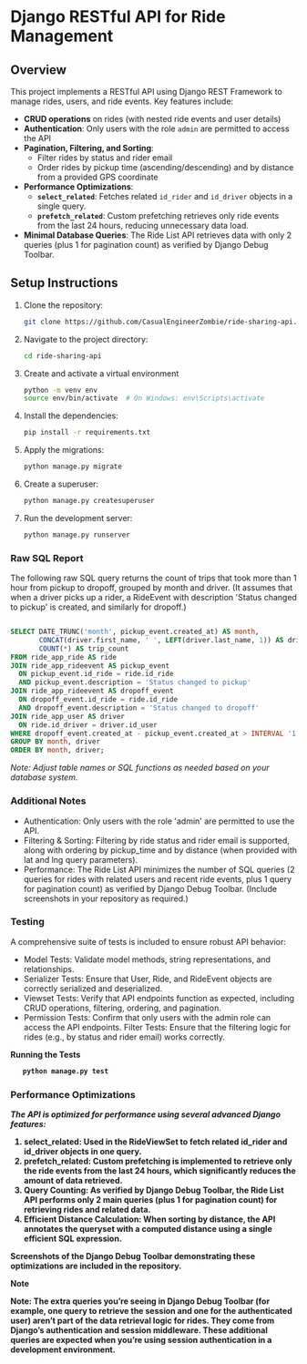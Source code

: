 # Django RESTful API for Ride Management

## Overview

This project implements a RESTful API using Django REST Framework to manage rides, users, and ride events. Key features include:

- **CRUD operations** on rides (with nested ride events and user details)
- **Authentication**: Only users with the role `admin` are permitted to access the API
- **Pagination, Filtering, and Sorting**:
  - Filter rides by status and rider email
  - Order rides by pickup time (ascending/descending) and by distance from a provided GPS coordinate
- **Performance Optimizations**:
  - **`select_related`**: Fetches related `id_rider` and `id_driver` objects in a single query.
  - **`prefetch_related`**: Custom prefetching retrieves only ride events from the last 24 hours, reducing unnecessary data load.
- **Minimal Database Queries**: The Ride List API retrieves data with only 2 queries (plus 1 for pagination count) as verified by Django Debug Toolbar.

## Setup Instructions

1. Clone the repository:
   ```bash
   git clone https://github.com/CasualEngineerZombie/ride-sharing-api.git
   ```
2. Navigate to the project directory:
   ```bash
   cd ride-sharing-api
   ```
3. Create and activate a virtual environment
   ```bash
   python -m venv env
   source env/bin/activate  # On Windows: env\Scripts\activate
   ```
4. Install the dependencies:
   ```bash
   pip install -r requirements.txt
   ```
5. Apply the migrations:

   ```bash
   python manage.py migrate

   ```

6. Create a superuser:

   ```bash
   python manage.py createsuperuser
   ```

7. Run the development server:

   ```bash
   python manage.py runserver
   ```

### Raw SQL Report

The following raw SQL query returns the count of trips that took more than 1 hour from pickup to dropoff, grouped by month and driver. (It assumes that when a driver picks up a rider, a RideEvent with description 'Status changed to pickup' is created, and similarly for dropoff.)

```sql

SELECT DATE_TRUNC('month', pickup_event.created_at) AS month,
       CONCAT(driver.first_name, ' ', LEFT(driver.last_name, 1)) AS driver,
       COUNT(*) AS trip_count
FROM ride_app_ride AS ride
JOIN ride_app_rideevent AS pickup_event
  ON pickup_event.id_ride = ride.id_ride
  AND pickup_event.description = 'Status changed to pickup'
JOIN ride_app_rideevent AS dropoff_event
  ON dropoff_event.id_ride = ride.id_ride
  AND dropoff_event.description = 'Status changed to dropoff'
JOIN ride_app_user AS driver
  ON ride.id_driver = driver.id_user
WHERE dropoff_event.created_at - pickup_event.created_at > INTERVAL '1 hour'
GROUP BY month, driver
ORDER BY month, driver;

```

<i>Note: Adjust table names or SQL functions as needed based on your database system.</i>

### Additional Notes

<ul>
    <li>Authentication: Only users with the role 'admin' are permitted to use the API.</li>
    <li>Filtering & Sorting: Filtering by ride status and rider email is supported, along with ordering by pickup_time and by distance (when provided with lat and lng query parameters).</li>
    <li>Performance: The Ride List API minimizes the number of SQL queries (2 queries for rides with related users and recent ride events, plus 1 query for pagination count) as verified by Django Debug Toolbar. (Include screenshots in your repository as required.)</li>

</ul>

### Testing

A comprehensive suite of tests is included to ensure robust API behavior:

- Model Tests: Validate model methods, string representations, and relationships.
- Serializer Tests: Ensure that User, Ride, and RideEvent objects are correctly serialized and deserialized.
- Viewset Tests: Verify that API endpoints function as expected, including CRUD operations, filtering, ordering, and pagination.
- Permission Tests: Confirm that only users with the admin role can access the API endpoints.
  Filter Tests: Ensure that the filtering logic for rides (e.g., by status and rider email) works correctly.

<b>Running the Tests<b/>

```bash
   python manage.py test
```

### Performance Optimizations

<i>The API is optimized for performance using several advanced Django features:</i>

1. select_related: Used in the RideViewSet to fetch related id_rider and id_driver objects in one query.
2. prefetch_related: Custom prefetching is implemented to retrieve only the ride events from the last 24 hours, which significantly reduces the amount of data retrieved.
3. Query Counting: As verified by Django Debug Toolbar, the Ride List API performs only 2 main queries (plus 1 for pagination count) for retrieving rides and related data.
4. Efficient Distance Calculation: When sorting by distance, the API annotates the queryset with a computed distance using a single efficient SQL expression.

Screenshots of the Django Debug Toolbar demonstrating these optimizations are included in the repository.

> [!NOTE]
> Note: The extra queries you’re seeing in Django Debug Toolbar (for example, one query to retrieve the session and one for the authenticated user) aren’t part of the data retrieval logic for rides. They come from Django’s authentication and session middleware. These additional queries are expected when you’re using session authentication in a development environment.

